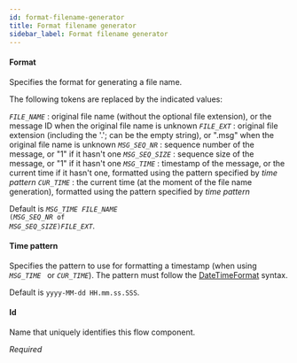 ```yaml
---
id: format-filename-generator
title: Format filename generator
sidebar_label: Format filename generator
---
```

#### Format
Specifies the format for generating a file name.

The following tokens are replaced by the indicated values:

<code>*FILE_NAME*</code> : original file name (without the optional file extension), or the message ID when the original file name is unknown
<code>*FILE_EXT*</code> : original file extension (including the '.'; can be the empty string), or ".msg" when the original file name is unknown
<code>*MSG_SEQ_NR*</code> : sequence number of the message, or "1" if it hasn't one
<code>*MSG_SEQ_SIZE*</code> : sequence size of the message, or "1" if it hasn't one
<code>*MSG_TIME*</code> : timestamp of the message, or the current time if it hasn't one, formatted using the pattern specified by <i>time pattern</i>
<code>*CUR_TIME*</code> : the current time (at the moment of the file name generation), formatted using the pattern specified by <i>time pattern</i>

Default is <code>*MSG_TIME* *FILE_NAME* (*MSG_SEQ_NR* of *MSG_SEQ_SIZE*)*FILE_EXT*</code>.

#### Time pattern
Specifies the pattern to use for formatting a timestamp (when using <code>*MSG_TIME* </code> or <code>*CUR_TIME*</code>). The pattern must follow the <a href="http://joda-time.sourceforge.net/api-release/org/joda/time/format/DateTimeFormat.html" target="_blank">DateTimeFormat</a> syntax.

Default is <code>yyyy-MM-dd HH.mm.ss.SSS</code>.

#### Id
Name that uniquely identifies this flow component.

<i>Required</i>

